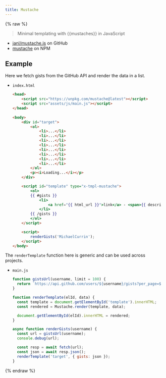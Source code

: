 ```yaml
---
title: Mustache
---
```


{% raw %}

> Minimal templating with {{mustaches}} in JavaScript 

- [janl/mustache.js](https://github.com/janl/mustache.js) on GitHub
- [mustache](https://www.npmjs.com/package/mustache) on NPM


## Example

Here we fetch gists from the GitHub API and render the data in a list.

- `index.html`
    ```html
    <head>
        <script src="https://unpkg.com/mustache@latest"></script>
        <script src="assets/js/main.js"></script>
    </head>
      
    <body>
        <div id="target">
            <ol>
                <li>...</li>
                <li>...</li>
                <li>...</li>
                <li>...</li>
                <li>...</li>
                <li>...</li>
                <li>...</li>
                <li>...</li>
            </ol>
            <p><i>Loading...</i></p>
        </div>

        <script id="template" type="x-tmpl-mustache">
            <ol>
            {{ #gists }}
                <li>
                    <a href="{{ html_url }}">link</a> - <span>{{ description }}</span>
                </li>
            {{ /gists }}
            </ol>
        </script>

        <script>
            renderGists('MichaelCurrin');
        </script>
    </body>
    ```

The `renderTemplate` function here is generic and can be used across projects.

- `main.js`
    ```javascript
    function gistsUrl(username, limit = 100) {
      return `https://api.github.com/users/${username}/gists?per_page=${limit}`;
    }

    function renderTemplate(elId, data) {
      const template = document.getElementById('template').innerHTML;
      const rendered = Mustache.render(template, data);

      document.getElementById(elId).innerHTML = rendered;
    }

    async function renderGists(username) {
      const url = gistsUrl(username);
      console.debug(url);

      const resp = await fetch(url);
      const json = await resp.json();
      renderTemplate('target', { gists: json });
    }
    ```

{% endraw %}
